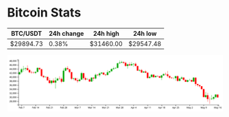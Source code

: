 # Bitcoin Stats

BTC/USDT|24h change|24h high|24h low|
|---|---|---|---|
|$29894.73|0.38%|$31460.00|$29547.48|

<img src="./chart.svg">
